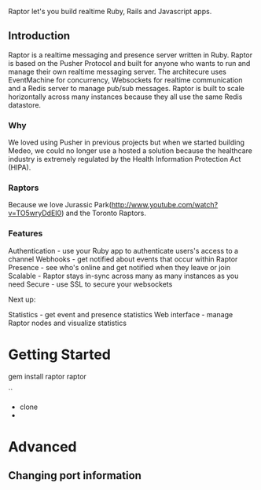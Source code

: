 Raptor let's you build realtime Ruby, Rails and Javascript apps.

## Introduction 

Raptor is a realtime messaging and presence server written in Ruby.
Raptor is based on the Pusher Protocol and built for anyone who wants to run and manage their own realtime messaging server.
The architecure uses EventMachine for concurrency, Websockets for realtime communication and a Redis server to manage pub/sub messages.
Raptor is built to scale horizontally across many instances because they all use the same Redis datastore.

### Why

We loved using Pusher in previous projects but when we started building Medeo, we could no longer use a hosted a solution because the healthcare industry is extremely regulated by the Health Information Protection Act (HIPA).

### Raptors

Because we love Jurassic Park(http://www.youtube.com/watch?v=TO5wryDdEI0) and the Toronto Raptors.

### Features

Authentication - use your Ruby app to authenticate users's access to a channel
Webhooks - get notified about events that occur within Raptor
Presence - see who's online and get notified when they leave or join
Scalable - Raptor stays in-sync across many as many instances as you need
Secure - use SSL to secure your websockets

Next up:

Statistics - get event and presence statistics
Web interface - manage Raptor nodes and visualize statistics

# Getting Started

gem install raptor
raptor

``

- clone
- 

# Advanced

## Changing port information



